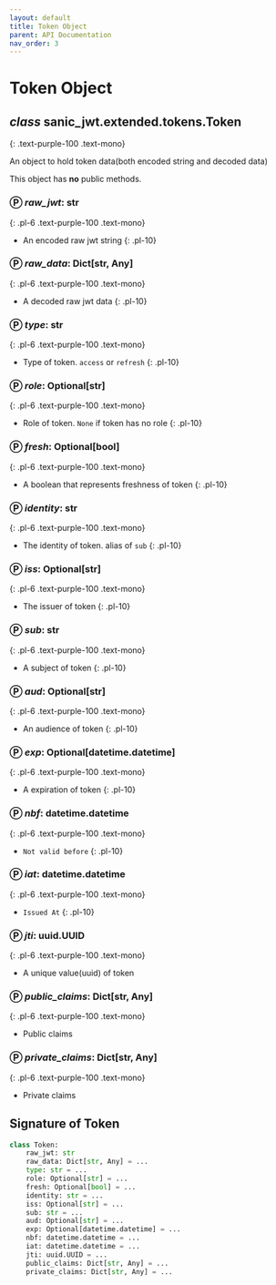 ```yaml
---
layout: default
title: Token Object
parent: API Documentation
nav_order: 3
---
```


# Token Object

## *class* **sanic_jwt.extended.tokens.Token**
{: .text-purple-100 .text-mono}

An object to hold token data(both encoded string and decoded data) 

This object has **no** public methods.

### Ⓟ ***raw_jwt***: str
{: .pl-6 .text-purple-100 .text-mono}
- An encoded raw jwt string
{: .pl-10}

### Ⓟ ***raw_data***: Dict[str, Any]
{: .pl-6 .text-purple-100 .text-mono}
- A decoded raw jwt data
{: .pl-10}

### Ⓟ ***type***: str
{: .pl-6 .text-purple-100 .text-mono}
- Type of token. `access` or `refresh`
{: .pl-10}

### Ⓟ ***role***: Optional[str]
{: .pl-6 .text-purple-100 .text-mono}
- Role of token. `None` if token has no role
{: .pl-10}

### Ⓟ ***fresh***: Optional[bool]
{: .pl-6 .text-purple-100 .text-mono}
- A boolean that represents freshness of token
{: .pl-10}

### Ⓟ ***identity***: str
{: .pl-6 .text-purple-100 .text-mono}
- The identity of token. alias of `sub`
{: .pl-10}

### Ⓟ ***iss***: Optional[str]
{: .pl-6 .text-purple-100 .text-mono}
- The issuer of token
{: .pl-10}

### Ⓟ ***sub***: str
{: .pl-6 .text-purple-100 .text-mono}
- A subject of token
{: .pl-10}

### Ⓟ ***aud***: Optional[str]
{: .pl-6 .text-purple-100 .text-mono}
- An audience of token
{: .pl-10}

### Ⓟ ***exp***: Optional[datetime.datetime]
{: .pl-6 .text-purple-100 .text-mono}
- A expiration of token
{: .pl-10}

### Ⓟ ***nbf***: datetime.datetime
{: .pl-6 .text-purple-100 .text-mono}
- `Not valid before`
{: .pl-10}

### Ⓟ ***iat***: datetime.datetime
{: .pl-6 .text-purple-100 .text-mono}
- `Issued At`
{: .pl-10}

### Ⓟ ***jti***: uuid.UUID
{: .pl-6 .text-purple-100 .text-mono}
- A unique value(uuid) of token

### Ⓟ ***public_claims***: Dict[str, Any]
{: .pl-6 .text-purple-100 .text-mono}
- Public claims 

### Ⓟ ***private_claims***: Dict[str, Any]
{: .pl-6 .text-purple-100 .text-mono}
- Private claims

## Signature of Token

```python
class Token:
    raw_jwt: str
    raw_data: Dict[str, Any] = ...
    type: str = ...
    role: Optional[str] = ...
    fresh: Optional[bool] = ...
    identity: str = ...
    iss: Optional[str] = ...
    sub: str = ...
    aud: Optional[str] = ...
    exp: Optional[datetime.datetime] = ...
    nbf: datetime.datetime = ...
    iat: datetime.datetime = ...
    jti: uuid.UUID = ...
    public_claims: Dict[str, Any] = ...
    private_claims: Dict[str, Any] = ...
```


